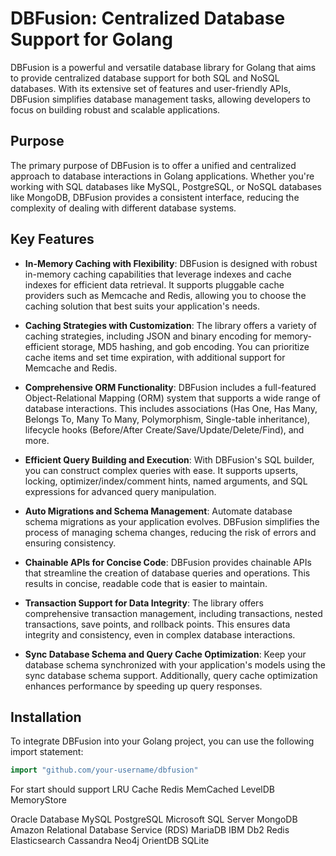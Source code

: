 # DBFusion: Centralized Database Support for Golang


DBFusion is a powerful and versatile database library for Golang that aims to provide centralized database support for both SQL and NoSQL databases. With its extensive set of features and user-friendly APIs, DBFusion simplifies database management tasks, allowing developers to focus on building robust and scalable applications.

## Purpose

The primary purpose of DBFusion is to offer a unified and centralized approach to database interactions in Golang applications. Whether you're working with SQL databases like MySQL, PostgreSQL, or NoSQL databases like MongoDB, DBFusion provides a consistent interface, reducing the complexity of dealing with different database systems.

## Key Features

- **In-Memory Caching with Flexibility**: DBFusion is designed with robust in-memory caching capabilities that leverage indexes and cache indexes for efficient data retrieval. It supports pluggable cache providers such as Memcache and Redis, allowing you to choose the caching solution that best suits your application's needs.

- **Caching Strategies with Customization**: The library offers a variety of caching strategies, including JSON and binary encoding for memory-efficient storage, MD5 hashing, and gob encoding. You can prioritize cache items and set time expiration, with additional support for Memcache and Redis.

- **Comprehensive ORM Functionality**: DBFusion includes a full-featured Object-Relational Mapping (ORM) system that supports a wide range of database interactions. This includes associations (Has One, Has Many, Belongs To, Many To Many, Polymorphism, Single-table inheritance), lifecycle hooks (Before/After Create/Save/Update/Delete/Find), and more.

- **Efficient Query Building and Execution**: With DBFusion's SQL builder, you can construct complex queries with ease. It supports upserts, locking, optimizer/index/comment hints, named arguments, and SQL expressions for advanced query manipulation.

- **Auto Migrations and Schema Management**: Automate database schema migrations as your application evolves. DBFusion simplifies the process of managing schema changes, reducing the risk of errors and ensuring consistency.

- **Chainable APIs for Concise Code**: DBFusion provides chainable APIs that streamline the creation of database queries and operations. This results in concise, readable code that is easier to maintain.

- **Transaction Support for Data Integrity**: The library offers comprehensive transaction management, including transactions, nested transactions, save points, and rollback points. This ensures data integrity and consistency, even in complex database interactions.

- **Sync Database Schema and Query Cache Optimization**: Keep your database schema synchronized with your application's models using the sync database schema support. Additionally, query cache optimization enhances performance by speeding up query responses.

## Installation

To integrate DBFusion into your Golang project, you can use the following import statement:

```go
import "github.com/your-username/dbfusion"
```

For start should support 
LRU Cache
Redis
MemCached
LevelDB
MemoryStore

Oracle Database
MySQL
PostgreSQL
Microsoft SQL Server
MongoDB
Amazon Relational Database Service (RDS)
MariaDB
IBM Db2
Redis
Elasticsearch
Cassandra
Neo4j
OrientDB
SQLite